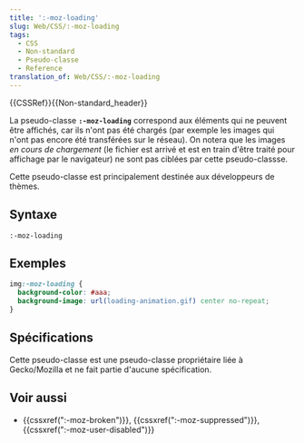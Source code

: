 ```yaml
---
title: ':-moz-loading'
slug: Web/CSS/:-moz-loading
tags:
  - CSS
  - Non-standard
  - Pseudo-classe
  - Reference
translation_of: Web/CSS/:-moz-loading
---
```

{{CSSRef}}{{Non-standard_header}}

La pseudo-classe **`:-moz-loading`** correspond aux éléments qui ne peuvent être affichés, car ils n'ont pas été chargés (par exemple les images qui n'ont pas encore été transférées sur le réseau). On notera que les images _en cours de chargement_ (le fichier est arrivé et est en train d'être traité pour affichage par le navigateur) ne sont pas ciblées par cette pseudo-classse.

Cette pseudo-classe est principalement destinée aux développeurs de thèmes.

## Syntaxe

    :-moz-loading

## Exemples

```css
img:-moz-loading {
  background-color: #aaa;
  background-image: url(loading-animation.gif) center no-repeat;
}
```

## Spécifications

Cette pseudo-classe est une pseudo-classe propriétaire liée à Gecko/Mozilla et ne fait partie d'aucune spécification.

## Voir aussi

- {{cssxref(":-moz-broken")}}, {{cssxref(":-moz-suppressed")}}, {{cssxref(":-moz-user-disabled")}}
